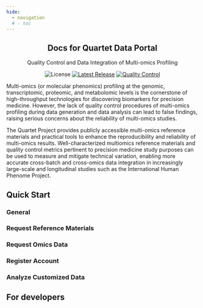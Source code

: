 ```yaml
---
hide:
  - navigation
  # - toc
---
```


<h2 align="center">Docs for Quartet Data Portal</h2>
<p align="center">Quality Control and Data Integration of Multi-omics Profiling</p>

<p align="center">
<img src="https://img.shields.io/github/license/chinese-quartet/docs.chinese-quartet.org.svg?label=License" alt="License"> 
<a href="https://github.com/chinese-quartet/docs.chinese-quartet.org/releases"><img alt="Latest Release" src="https://img.shields.io/github/release/chinese-quartet/docs.chinese-quartet.org.svg?label=Latest%20Release"/></a>
<a href="https://github.com/chinese-quartet/docs.chinese-quartet.org/actions/workflows/publish-docs.yml"><img alt="Quality Control" src="https://github.com/chinese-quartet/docs.chinese-quartet.org/actions/workflows/publish-docs.yml/badge.svg"/></a>
</p>

Multi-omics (or molecular phenomics) profiling at the genomic, transcriptomic, proteomic, and metabolomic levels is the cornerstone of high-throughput technologies for discovering biomarkers for precision medicine. However, the lack of quality control procedures of multi-omics profiling during data generation and data analysis can lead to false findings, raising serious concerns about the reliability of multi-omics studies.

The Quartet Project provides publicly accessible multi-omics reference materials and practical tools to enhance the reproducibility and reliability of multi-omics results. Well-characterized multiomics reference materials and quality control metrics pertinent to precision medicine study purposes can be used to measure and mitigate technical variation, enabling more accurate cross-batch and cross-omics data integration in increasingly large-scale and longitudinal studies such as the International Human Phenome Project.

## Quick Start
### General

### Request Reference Materials

### Request Omics Data

### Register Account

### Analyze Customized Data


## For developers

